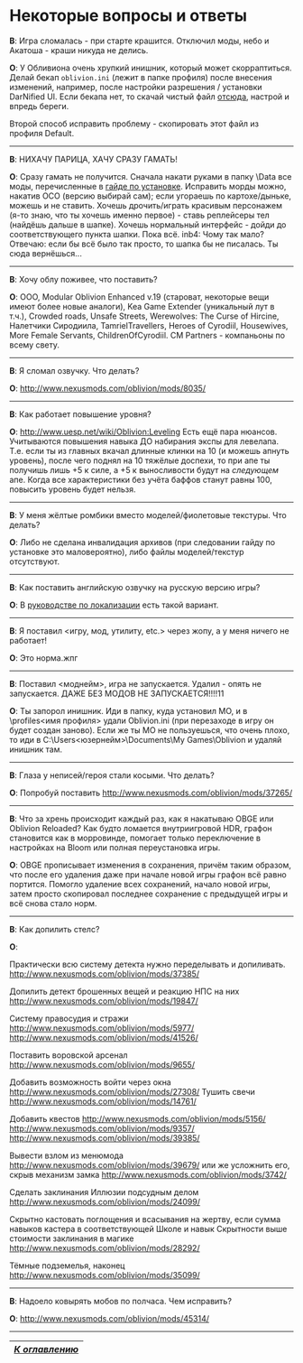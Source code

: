 # Некоторые вопросы и ответы
**В**: Игра сломалась - при старте крашится. Отключил моды, небо и Акатоша - краши никуда не делись.

**О**: У Обливиона очень хрупкий инишник, который может скорраптиться. Делай бекап `oblivion.ini` (лежит в папке профиля) после внесения изменений, например, после настройки разрешения / установки DarNified UI. Если бекапа нет, то скачай чистый файл [отсюда](../00_Resources/oblivion.ini), настрой и впредь береги.

Второй способ исправить проблему - скопировать этот файл из профиля Default.

------

**В**: НИХАЧУ ПАРИЦА, ХАЧУ СРАЗУ ГАМАТЬ!

**О**: Сразу гамать не получится. Сначала накати руками в папку \Data все моды, перечисленные в [гайде по установке](Гайд_по_установке.md). Исправить морды можно, накатив OCO (версию выбирай сам); если угораешь по картохе/дыньке, можешь и не ставить. Хочешь дрочить/играть красивым персонажем (я-то знаю, что ты хочешь именно первое) - ставь реплейсеры тел (найдёшь дальше в шапке). Хочешь нормальный интерфейс - дойди до соответствующего пункта шапки. Пока всё. inb4: Чому так мало? Отвечаю: если бы всё было так просто, то шапка бы не писалась. Ты сюда вернёшься...

------

**В**: Хочу облу поживее, что поставить?

**О**: ООО, Modular Oblivion Enhanced v.19 (староват, некоторые вещи имеют более новые аналоги), Kea Game Extender (уникальный лут в т.ч.), Crowded roads, Unsafe Streets, Werewolves: The Curse of Hircine, Налетчики Сиродиила, TamrielTravellers, Heroes of Cyrodiil, Housewives, More Female Servants, ChildrenOfCyrodiil.
CM Partners - компаньоны по всему свету.

------

**В**: Я сломал озвучку. Что делать?

**О**: http://www.nexusmods.com/oblivion/mods/8035/

------

**В**: Как работает повышение уровня?

**О**: http://www.uesp.net/wiki/Oblivion:Leveling Есть ещё пара нюансов. Учитываются повышения навыка ДО набирания экспы для левелапа. Т.е. если ты из главных вкачал длинные клинки на 10 (и можешь апнуть уровень), после чего поднял на 10 тяжёлые доспехи, то при апе ты получишь лишь +5 к силе, а +5 к выносливости будут на *следующем* апе. Когда все характеристики без учёта баффов станут равны 100, повысить уровень будет нельзя.

------

**В**: У меня жёлтые ромбики вместо моделей/фиолетовые текстуры. Что делать?

**О**: Либо не сделана инвалидация архивов (при следовании гайду по установке это маловероятно), либо файлы моделей/текстур отсутствуют.

------

**В**: Как поставить английскую озвучку на русскую версию игры?

**О**: В [руководстве по локализации](Локализация_стим-версии.md) есть такой вариант.

------

**В**: Я поставил <игру, мод, утилиту, etc.> через жопу, а у меня ничего не работает!

**О**: Это норма.жпг

------

**В**: Поставил <моднейм>, игра не запускается. Удалил - опять не запускается. ДАЖЕ БЕЗ МОДОВ НЕ ЗАПУСКАЕТСЯ!!!!11

**О**: Ты запорол инишник. Иди в папку, куда установил МО, и в \profiles\<имя профиля> удали Oblivion.ini (при перезаходе в игру он будет создан заново). Если же ты МО не пользуешься, что очень плохо, то иди в C:\Users\<юзернейм>\Documents\My Games\Oblivion и удаляй инишник там.

------

**В**: Глаза у неписей/героя стали косыми. Что делать?

**О**: Попробуй поставить http://www.nexusmods.com/oblivion/mods/37265/

------

**В**: Что за хрень происходит каждый раз, как я накатываю OBGE или Oblivion Reloaded? Как будто ломается внутриигровой HDR, графон становится как в морровинде, помогает только переключение в настройках на Bloom или полная переустановка игры.

**О**: OBGE прописывает изменения в сохранения, причём таким образом, что после его удаления даже при начале новой игры графон всё равно портится. Помогло удаление всех сохранений, начало новой игры, затем просто скопировал последнее сохранение с предыдущей игры и всё снова стало норм.

------

**В**: Как допилить стелс?

**О**: 

Практически всю систему детекта нужно переделывать и допиливать.
http://www.nexusmods.com/oblivion/mods/37385/

Допилить детект брошенных вещей и реакцию НПС на них
http://www.nexusmods.com/oblivion/mods/19847/

Систему правосудия и стражи
http://www.nexusmods.com/oblivion/mods/5977/
http://www.nexusmods.com/oblivion/mods/41526/

Поставить воровской арсенал
http://www.nexusmods.com/oblivion/mods/9655/

Добавить возможность войти через окна
http://www.nexusmods.com/oblivion/mods/27308/
Тушить свечи
http://www.nexusmods.com/oblivion/mods/14761/

Добавить квестов
http://www.nexusmods.com/oblivion/mods/5156/
http://www.nexusmods.com/oblivion/mods/9357/
http://www.nexusmods.com/oblivion/mods/39385/

Вывести взлом из менюмода
http://www.nexusmods.com/oblivion/mods/39679/
или же усложнить его, скрыв механизм замка
http://www.nexusmods.com/oblivion/mods/3742/

Сделать заклинания Иллюзии подсудным делом
http://www.nexusmods.com/oblivion/mods/24099/

Скрытно кастовать поглощения и всасывания на жертву, если сумма навыков кастера в соответствующей Школе и навык Скрытности выше стоимости заклинания в магике
http://www.nexusmods.com/oblivion/mods/28292/

Тёмные подземелья, наконец
http://www.nexusmods.com/oblivion/mods/35099/

------

**В**: Надоело ковырять мобов по полчаса. Чем исправить?

**О**: http://www.nexusmods.com/oblivion/mods/45314/

------

|[*К оглавлению*](../Оглавление.md)|
|:---:|
